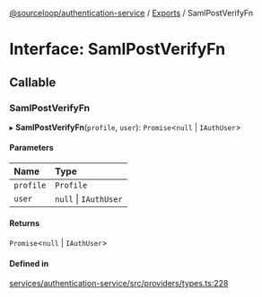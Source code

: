 [@sourceloop/authentication-service](../README.md) / [Exports](../modules.md) / SamlPostVerifyFn

# Interface: SamlPostVerifyFn

## Callable

### SamlPostVerifyFn

▸ **SamlPostVerifyFn**(`profile`, `user`): `Promise`<``null`` \| `IAuthUser`\>

#### Parameters

| Name | Type |
| :------ | :------ |
| `profile` | `Profile` |
| `user` | ``null`` \| `IAuthUser` |

#### Returns

`Promise`<``null`` \| `IAuthUser`\>

#### Defined in

[services/authentication-service/src/providers/types.ts:228](https://github.com/sourcefuse/loopback4-microservice-catalog/blob/6c16af104/services/authentication-service/src/providers/types.ts#L228)
